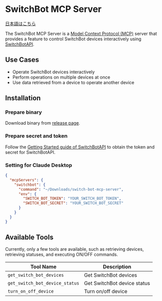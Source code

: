 # SwitchBot MCP Server

[日本語はこちら](README_ja.md)

The SwitchBot MCP Server is a [Model Context Protocol (MCP)](https://modelcontextprotocol.io/introduction) server that provides a feature to control SwitchBot devices interactively using [SwitchBotAPI](https://github.com/OpenWonderLabs/SwitchBotAPI).

## Use Cases

- Operate SwitchBot devices interactively
- Perform operations on multiple devices at once
- Use data retrieved from a device to operate another device

## Installation

### Prepare binary

Download binary from [release page](https://github.com/yasu89/switch-bot-mcp-server/releases).

### Prepare secret and token

Follow the [Getting Started guide of SwitchBotAPI](https://github.com/OpenWonderLabs/SwitchBotAPI?tab=readme-ov-file#getting-started) to obtain the token and secret for SwitchBotAPI.

### Setting for Claude Desktop

```json
{
  "mcpServers": {
    "switchbot": {
      "command": "~/Downloads/switch-bot-mcp-server",
      "env": {
        "SWITCH_BOT_TOKEN": "YOUR_SWITCH_BOT_TOKEN",
        "SWITCH_BOT_SECRET": "YOUR_SWITCH_BOT_SECRET"
      }
    }
  }
}
```

## Available Tools

Currently, only a few tools are available, such as retrieving devices, retrieving statuses, and executing ON/OFF commands.

| Tool Name                      | Description                 |
|--------------------------------|-----------------------------|
| `get_switch_bot_devices`       | Get SwitchBot devices       |
| `get_switch_bot_device_status` | Get SwitchBot device status |
| `turn_on_off_device`           | Turn on/off device          |
